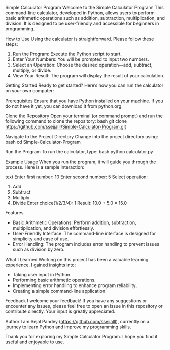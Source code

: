 Simple Calculator Program
Welcome to the Simple Calculator Program! This command-line calculator, developed in Python, allows users to perform basic arithmetic operations such as addition, subtraction, multiplication, and division. It is designed to be user-friendly and accessible for beginners in programming.

How to Use
Using the calculator is straightforward. Please follow these steps:
1. Run the Program: Execute the Python script to start.
2. Enter Your Numbers: You will be prompted to input two numbers.
3. Select an Operation: Choose the desired operation—add, subtract, multiply, or divide.
4. View Your Result: The program will display the result of your calculation.

Getting Started
Ready to get started? Here’s how you can run the calculator on your own computer:

Prerequisites
Ensure that you have Python installed on your machine. If you do not have it yet, you can download it from python.org.

Clone the Repository
Open your terminal (or command prompt) and run the following command to clone the repository:
bash
git clone https://github.com/ssejjalll/Simple-Calculator-Program.git

Navigate to the Project Directory
Change into the project directory using:
bash
cd Simple-Calculator-Program

Run the Program
To run the calculator, type:
bash
python calculator.py

Example Usage
When you run the program, it will guide you through the process. Here is a sample interaction:

text
Enter first number: 10
Enter second number: 5
Select operation:
1. Add
2. Subtract
3. Multiply
4. Divide
Enter choice(1/2/3/4): 1
Result: 10.0 + 5.0 = 15.0

Features
- Basic Arithmetic Operations: Perform addition, subtraction, multiplication, and division effortlessly.
- User-Friendly Interface: The command-line interface is designed for simplicity and ease of use.
- Error Handling: The program includes error handling to prevent issues such as division by zero.

What I Learned
Working on this project has been a valuable learning experience. I gained insights into:
- Taking user input in Python.
- Performing basic arithmetic operations.
- Implementing error handling to enhance program reliability.
- Creating a simple command-line application.

Feedback
I welcome your feedback! If you have any suggestions or encounter any issues, please feel free to open an issue in this repository or contribute directly. Your input is greatly appreciated.

Author
I am Sejal Pandey (https://github.com/ssejjalll), currently on a journey to learn Python and improve my programming skills.

Thank you for exploring my Simple Calculator Program. I hope you find it useful and enjoyable to use.
